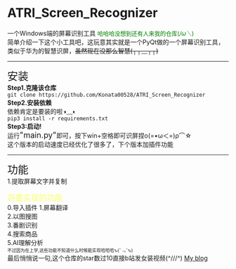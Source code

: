 # ATRI_Screen_Recognizer
一个Windows端的屏幕识别工具
<font size=2 color='green'>哈哈哈没想到还有人来我的仓库(*/ω＼*)</font>  
简单介绍一下这个小工具吧，这玩意其实就是一个PyQt做的一个屏幕识别工具，类似于华为的智慧识屏，~~虽然现在没那么智慧(┬┬﹏┬┬)~~  

---
 
<font size=5>安装</font>  
**Step1.克隆该仓库**  
`git clone https://github.com/Konata00528/ATRI_Screen_Recognizer`  
**Step2.安装依赖**  
依赖肯定是要装的啦◑﹏◐  
`pip3 install -r requirements.txt`  
**Step3:启动!**  
运行<font size =4>"main.py"</font>即可，按下win+空格即可识屏捏ο(=•ω＜=)ρ⌒☆  
这个版本的启动速度已经优化了很多了，下个版本加插件功能
  
---

<font size=5>功能</font>  
1.提取屏幕文字并复制  

<font size=4 color=#faff6a>将要实现的功能</font>  
0.导入插件
1.屏幕翻译  
2.以图搜图  
3.番剧识别  
4.搜索商品  
5.AI理解分析  
<font size=1>不过因为在上学,这些功能不知道什么时候能实现哈哈哈ԅ(¯﹃¯ԅ)</font>  
最后悄悄说一句,这个仓库的star数过10直接b站发女装视频(^///^)
[My blog](https://konata.site)
